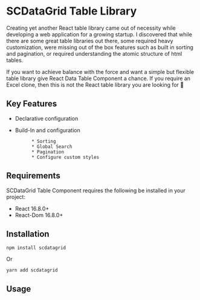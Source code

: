 # SCDataGrid Table Library 
	
		
Creating yet another React table library came out of necessity while developing a web application for a growing startup. I discovered that while there are some great table libraries out there, some required heavy customization, were missing out of the box features such as built in sorting and pagination, or required understanding the atomic structure of html tables.

If you want to achieve balance with the force and want a simple but flexible table library give React Data Table Component a chance. If you require an Excel clone, then this is not the React table library you are looking for 👋

## Key Features 

* Declarative configuration
* Build-In and configuration 
			
			* Sorting
			* Global Search 
			* Pagination 
			* Configure custom styles

## Requirements

SCDataGrid Table Component requires the following be installed in your project:

* React 16.8.0+
* React-Dom 16.8.0+

## Installation 

```npm install scdatagrid```

Or

```yarn add scdatagrid```

## Usage 


 

